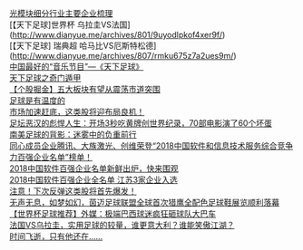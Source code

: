   
[光模块细分行业主要企业梳理](http://www.dianyue.me/archives/301/q74mdo0o7sa360m8/)  
[【天下足球]世界杯  乌拉圭VS法国](http://www.dianyue.me/archives/801/9uyodlpkof4xer9f/)  
[【天下足球] 瑞典超 哈马比VS厄斯特松德](http://www.dianyue.me/archives/807/rmku675z7a2ues9m/)  
[中国最好的“音乐节目”—《天下足球》](http://www.dianyue.me/archives/890/ek2a42tfhol31al5/)  
[天下足球之奇门遁甲](http://www.dianyue.me/archives/479/lj5vb7a3gjmq5y0c/)  
[【个股掘金】五大板块有望从震荡市道突围](http://www.dianyue.me/archives/090/sbrzhif0la2pwtzp/)  
[足球是有温度的](http://www.dianyue.me/archives/948/wq9j4zzjpadel42w/)  
[市场加速赶底，这类股将迎布局良机！](http://www.dianyue.me/archives/721/6raxhlr0oqcsx3av/)  
[足坛恶汉的彪悍人生：开场3秒吃黄牌创世界纪录，70部电影演了60个坏蛋](http://www.dianyue.me/archives/217/tzf1udb0v1ssymlf/)  
[南美足球的背影：迷雾中的负重前行](http://www.dianyue.me/archives/843/yha24ws87hyi1xsm/)  
[同心成员企业腾讯、大族激光、创维荣登“2018中国软件和信息技术服务综合竞争力百强企业名单”榜单！](http://www.dianyue.me/archives/040/0b8amco0zoutsf8l/)  
[2018中国软件百强企业名单新鲜出炉，快来围观](http://www.dianyue.me/archives/285/7hu8vo8bob5lan7z/)  
[2018中国软件百强企业全名单 江苏3家企业入选](http://www.dianyue.me/archives/688/gbl6zso5m4w45fti/)  
[注意！下次反弹这类股将首先爆发！](http://www.dianyue.me/archives/587/qx1keat5f0tdigxn/)  
[无声无息，如梦如幻，茵迈足球联盟全球首次猎鹰全配色足球鞋展览顺利落幕](http://www.dianyue.me/archives/368/2zkhecio83lu7tib/)  
[【世界杯足球推荐】外媒：极端巴西球迷疯狂砸球队大巴车](http://www.dianyue.me/archives/666/7d3et66barz4hj4x/)  
[法国VS乌拉圭，实用足球的较量，谁更意大利？谁能笑傲江湖？](http://www.dianyue.me/archives/104/u9cr17f8kjjj80qz/)  
[时间飞逝，只有他还在……](http://www.dianyue.me/archives/091/qlvym6tgl8zpsckg/)